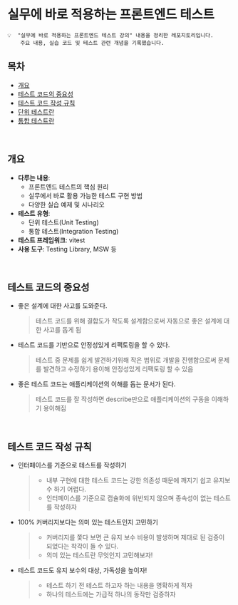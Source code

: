 # 실무에 바로 적용하는 프론트엔드 테스트
~~~ plaintext
💡  "실무에 바로 적용하는 프론트엔드 테스트 강의" 내용을 정리한 레포지토리입니다.  
    주요 내용, 실습 코드 및 테스트 관련 개념을 기록했습니다.
~~~

## 목차
- [개요](#개요)
- [테스트 코드의 중요성](#테스트-코드의-중요성)
- [테스트 코드 작성 규칙](#테스트-코드-작성-규칙)
- [단위 테스트란](#단위-테스트란)
- [통합 테스트란](#통합-테스트란)

<br>

## 개요
- **다루는 내용**:
  - 프론트엔드 테스트의 핵심 원리
  - 실무에서 바로 활용 가능한 테스트 구현 방법
  - 다양한 실습 예제 및 시나리오
- **테스트 유형**:
  - 단위 테스트(Unit Testing)
  - 통합 테스트(Integration Testing)
- **테스트 프레임워크**: vitest
- **사용 도구**: Testing Library, MSW 등

<br>

## 테스트 코드의 중요성
- 좋은 설계에 대한 사고를 도와준다.
  > 테스트 코드를 위해 결합도가 작도록 설계함으로써 자동으로 좋은 설계에 대한 사고를 돕게 됨
- 테스트 코드를 기반으로 안정성있게 리팩토링을 할 수 있다.
  > 테스트 중 문제를 쉽게 발견하기위해 작은 범위로 개발을 진행함으로써 문제를 발견하고 수정하기 용이해 안정성있게 리팩토링 할 수 있음
- 좋은 테스트 코드는 애플리케이션의 이해를 돕는 문서가 된다.
  > 테스트 코드를 잘 작성하면 describe만으로 애플리케이션의 구동을 이해하기 용이해짐

<br>

## 테스트 코드 작성 규칙
- 인터페이스를 기준으로 테스트를 작성하기
    > - 내부 구현에 대한 테스트 코드는 강한 의존성 때문에 깨지기 쉽고 유지보수 하기 어렵다.<br>
    > - 인터페이스를 기준으로 캡슐화에 위반되지 않으며 종속성이 없는 테스트를 작성하자 
- 100% 커버리지보다는 의미 있는 테스트인지 고민하기
  > - 커버리지를 쫓다 보면 큰 유지 보수 비용이 발생하며 제대로 된 검증이 되었다는 착각이 들 수 있다.<br>
    > - 의미 있는 테스트란 무엇인지 고민해보자!
- 테스트 코드도 유지 보수의 대상, 가독성을 높이자!
    > - 테스트 하기 전 테스트 하고자 하는 내용을 명확하게 적자<br>
    > - 하나의 테스트에는 가급적 하나의 동작만 검증하자
